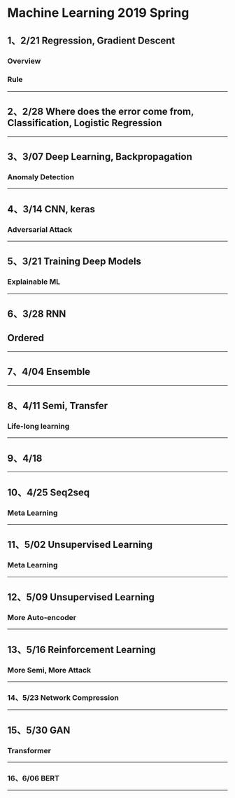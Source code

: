 # Machine Learning 2019 Spring

## 1、2/21 Regression, Gradient Descent

### Overview

### Rule

---

## 2、2/28 Where does the error come from, Classification, Logistic Regression

---

## 3、3/07 Deep Learning, Backpropagation

### Anomaly Detection

---

## 4、3/14 CNN, keras

### Adversarial Attack

---

## 5、3/21 Training Deep Models

### Explainable ML

---

## 6、3/28 RNN

## Ordered

---

## 7、4/04 Ensemble

---

## 8、4/11 Semi, Transfer

### Life-long learning

---

## 9、4/18

---

## 10、4/25 Seq2seq

### Meta Learning

---

## 11、5/02 Unsupervised Learning

### Meta Learning

---

## 12、5/09 Unsupervised Learning

### More Auto-encoder

---

## 13、5/16 Reinforcement Learning

### More Semi, More Attack

---

### 14、5/23 Network Compression

---

## 15、5/30 GAN

### Transformer

---

### 16、6/06 BERT

---
